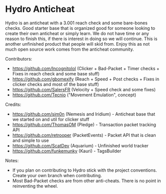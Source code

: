 # Hydro Anticheat

Hydro is an anticheat with a 3.001 reach check and some bare-bones checks. Good starter base that is organized good for someone looking to create their own anticheat or simply learn. We do not have time or any reason to finish this, if there is interest in doing so we will continue. This is another unfinished product that people will skid from. Enjoy this as not much open source work comes from the anticheat community. 

Contributors:
- https://github.com/Incognitolol (Clicker + Bad-Packet + Timer checks + Fixes in reach check and some base stuff)
- https://github.com/gbomexify (Reach + Speed + Post checks + Fixes in clicker checks and most of the base stuff)
- https://github.com/SalersFR (Velocity + Speed check and some fixes)
- https://github.com/Tecnio ("Movement Emulation", concept)

Credits:
- https://github.com/sim0n (Nemesis and Iridium) - Anticheat base that we started on and util for clicker stuff
- https://github.com/ThomasOM (Pledge) - Transaction packet tracking API
- https://github.com/retrooper (PacketEvents) - Packet API that is clean and simple to use
- https://github.com/ScatDev (Aquarium) - Unfinished world tracker
- https://github.com/funkemunky (Kauri) - TagsBuilder

Notes:
- If you plan on contributing to Hydro stick with the project conventions. Create your own branch when contributing.
- Most Bad-Packet checks are from other anti-cheats. There is no point in reinventing the wheel.
